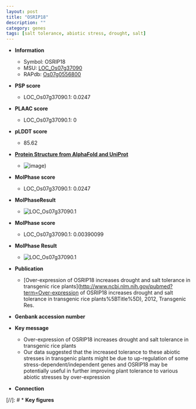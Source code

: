 ```yaml
---
layout: post
title: "OSRIP18"
description: ""
category: genes
tags: [salt tolerance, abiotic stress, drought, salt]
---
```


* **Information**  
    + Symbol: OSRIP18  
    + MSU: [LOC_Os07g37090](http://rice.plantbiology.msu.edu/cgi-bin/ORF_infopage.cgi?orf=LOC_Os07g37090)  
    + RAPdb: [Os07g0556800](http://rapdb.dna.affrc.go.jp/viewer/gbrowse_details/irgsp1?name=Os07g0556800)  

* **PSP score**  
    + LOC_Os07g37090.1: 0.0247 

* **PLAAC score**  
    + LOC_Os07g37090.1: 0 

* **pLDDT score**
    + 85.62

* **[Protein Structure from AlphaFold and UniProt](https://www.uniprot.org/uniprotkb/Q69S32/entry#structure)**
    + ![image](https://ricepsp.github.io/images/Q6/AF-Q69S32-F1.png))

* **MolPhase score**
    + LOC_Os07g37090.1: 0.0247

* **MolPhaseResult**
    + ![LOC_Os07g37090.1](https://ricepsp.github.io/pictures/LOC_Os07g/LOC_Os07g37090.1.png)

* **MolPhase score**
    + LOC_Os07g37090.1: 0.00390099

* **MolPhase Result**
    + ![LOC_Os07g37090.1](https://304243504.github.io/Pictures/LOC_Os07g/LOC_Os07g37090.1.png)

* **Publication**  
    + [Over-expression of OSRIP18 increases drought and salt tolerance in transgenic rice plants](http://www.ncbi.nlm.nih.gov/pubmed?term=Over-expression of OSRIP18 increases drought and salt tolerance in transgenic rice plants%5BTitle%5D), 2012, Transgenic Res.

* **Genbank accession number**  

* **Key message**  
    + Over-expression of OSRIP18 increases drought and salt tolerance in transgenic rice plants
    + Our data suggested that the increased tolerance to these abiotic stresses in transgenic plants might be due to up-regulation of some stress-dependent/independent genes and OSRIP18 may be potentially useful in further improving plant tolerance to various abiotic stresses by over-expression

* **Connection**  

[//]: # * **Key figures**  


